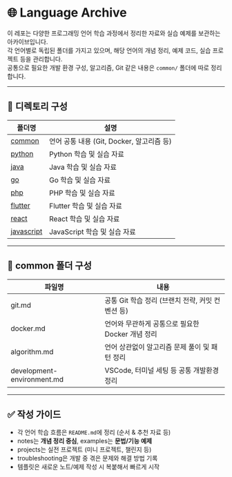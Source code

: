 # 🌐 Language Archive

이 레포는 다양한 프로그래밍 언어 학습 과정에서 정리한 자료와 실습 예제를 보관하는 아카이브입니다.  
각 언어별로 독립된 폴더를 가지고 있으며, 해당 언어의 개념 정리, 예제 코드, 실습 프로젝트 등을 관리합니다.  
공통으로 필요한 개발 환경 구성, 알고리즘, Git 같은 내용은 `common/` 폴더에 따로 정리합니다.

---

## 📂 디렉토리 구성

| 폴더명 | 설명 |
|---|---|
| [common](./common) | 언어 공통 내용 (Git, Docker, 알고리즘 등) |
| [python](./python) | Python 학습 및 실습 자료 |
| [java](./java) | Java 학습 및 실습 자료 |
| [go](./go) | Go 학습 및 실습 자료 |
| [php](./php) | PHP 학습 및 실습 자료 |
| [flutter](./flutter) | Flutter 학습 및 실습 자료 |
| [react](./react) | React 학습 및 실습 자료 |
| [javascript](./javascript) | JavaScript 학습 및 실습 자료 |

---

## 📖 common 폴더 구성

| 파일명 | 내용 |
|---|---|
| git.md | 공통 Git 학습 정리 (브랜치 전략, 커밋 컨벤션 등) |
| docker.md | 언어와 무관하게 공통으로 필요한 Docker 개념 정리 |
| algorithm.md | 언어 상관없이 알고리즘 문제 풀이 및 패턴 정리 |
| development-environment.md | VSCode, 터미널 세팅 등 공통 개발환경 정리 |

---

## ✅ 작성 가이드

- 각 언어 학습 흐름은 `README.md`에 정리 (순서 & 추천 자료 등)
- notes는 **개념 정리 중심**, examples는 **문법/기능 예제**
- projects는 실전 프로젝트 (미니 프로젝트, 챌린지 등)
- troubleshooting은 개발 중 겪은 문제와 해결 방법 기록
- 템플릿은 새로운 노트/예제 작성 시 복붙해서 빠르게 시작



